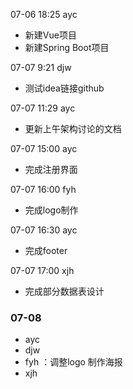 07-06 18:25 ayc

- 新建Vue项目
- 新建Spring Boot项目

07-07 9:21 djw

- 测试idea链接github

07-07 11:29 ayc

- 更新上午架构讨论的文档

07-07 15:00 ayc

- 完成注册界面

07-07 16:00 fyh

- 完成logo制作

07-07 16:30 ayc

- 完成footer

07-07 17:00 xjh

- 完成部分数据表设计

### 07-08
- ayc
- djw
- fyh ：调整logo 制作海报
- xjh
